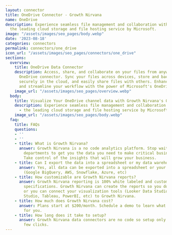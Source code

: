 ```yaml
---
layout: connector
title: OneDrive Connector - Growth Nirvana
name: OneDrive
description: Experience seamless file management and collaboration with OneDrive -
  the leading cloud storage and file hosting service by Microsoft.
image: "/assets/images/seo_pages/body.webp"
date: '2023-08-18'
categories: connectors
permalink: connectors/one_drive
icon_url: "/assets/images/seo_pages/connectors/one_drive"
sections:
  overview:
    title: OneDrive Data Connector
    description: Access, share, and collaborate on your files from anywhere with the
      OneDrive connector. Sync your files across devices, store and backup your data
      securely in the cloud, and easily share files with others. Enhance your productivity
      and streamline your workflow with the power of Microsoft's OneDrive.
    image_url: "/assets/images/seo_pages/overview.webp"
  body:
    title: Visualize Your OneDrive channel data with Growth Nirvana's OneDrive Connector
    description: Experience seamless file management and collaboration with OneDrive
      - the leading cloud storage and file hosting service by Microsoft.
    image_url: "/assets/images/seo_pages/body.webp"
  faq:
    title: FAQs
    questions:
    - ''
    - ''
    - title: What is Growth Nirvana?
      answer: Growth Nirvana is a no code analytics platform. Stop waiting for other
        departments to get you the data you need to make critical business decisions.
        Take control of the insights that will grow your business.
    - title: Can I export the data into a spreadsheet or my data warehouse?
      answer: Yes, all data can be exported into a spreadsheet or your data warehouse
        (Google BigQuery, AWS, Snowflake, Azure, etc)
    - title: How customizable are Growth Nirvana reports?
      answer: Growth Nirvana reporting is 100% white labeled and customized to your
        specifications. Growth Nirvana can create the reports so you don’t have to
        or you can connect your visualization tools (Looker Data Studio/Google Data
        Studio, Tableau, PowerBI, etc) to Growth Nirvana.
    - title: How much does Growth Nirvana cost?
      answer: Plans start at $200/month. Schedule a demo to learn what plan is best
        for you.
    - title: How long does it take to setup?
      answer: Growth Nirvana data connectors are no code so setup only requires a
        few clicks.
---
```

